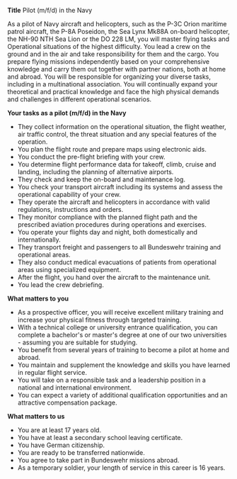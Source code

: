 **Title**
Pilot (m/f/d) in the Navy

As a pilot of Navy aircraft and helicopters, such as the P-3C Orion maritime patrol aircraft, the P-8A Poseidon, the Sea Lynx Mk88A on-board helicopter, the NH-90 NTH Sea Lion or the DO 228 LM, you will master flying tasks and Operational situations of the highest difficulty. You lead a crew on the ground and in the air and take responsibility for them and the cargo. You prepare flying missions independently based on your comprehensive knowledge and carry them out together with partner nations, both at home and abroad. You will be responsible for organizing your diverse tasks, including in a multinational association. You will continually expand your theoretical and practical knowledge and face the high physical demands and challenges in different operational scenarios.

**Your tasks as a pilot (m/f/d) in the Navy**

-	They collect information on the operational situation, the flight weather, air traffic control, the threat situation and any special features of the operation.
-	You plan the flight route and prepare maps using electronic aids.
-	You conduct the pre-flight briefing with your crew.
-	You determine flight performance data for takeoff, climb, cruise and landing, including the planning of alternative airports.
-	They check and keep the on-board and maintenance log.
-	You check your transport aircraft including its systems and assess the operational capability of your crew.
-	They operate the aircraft and helicopters in accordance with valid regulations, instructions and orders.
-	They monitor compliance with the planned flight path and the prescribed aviation procedures during operations and exercises.
-	You operate your flights day and night, both domestically and internationally.
-	They transport freight and passengers to all Bundeswehr training and operational areas.
-	They also conduct medical evacuations of patients from operational areas using specialized equipment.
-	After the flight, you hand over the aircraft to the maintenance unit.
-	You lead the crew debriefing.

**What matters to you**

-	As a prospective officer, you will receive excellent military training and increase your physical fitness through targeted training.
-	With a technical college or university entrance qualification, you can complete a bachelor's or master's degree at one of our two universities - assuming you are suitable for studying.
-	You benefit from several years of training to become a pilot at home and abroad.
-	You maintain and supplement the knowledge and skills you have learned in regular flight service.
-	You will take on a responsible task and a leadership position in a national and international environment.
-	You can expect a variety of additional qualification opportunities and an attractive compensation package.

**What matters to us**

-	You are at least 17 years old.
-	You have at least a secondary school leaving certificate.
-	You have German citizenship.
-	You are ready to be transferred nationwide.
-	You agree to take part in Bundeswehr missions abroad.
-	As a temporary soldier, your length of service in this career is 16 years.

